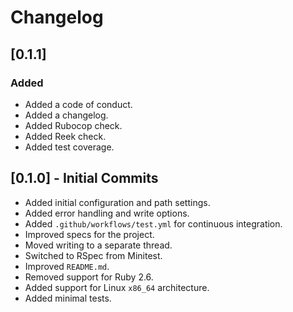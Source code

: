 # Changelog

## [0.1.1]
### Added
- Added a code of conduct.
- Added a changelog.
- Added Rubocop check.
- Added Reek check.
- Added test coverage.

## [0.1.0] - Initial Commits
- Added initial configuration and path settings.
- Added error handling and write options.
- Added `.github/workflows/test.yml` for continuous integration.
- Improved specs for the project.
- Moved writing to a separate thread.
- Switched to RSpec from Minitest.
- Improved `README.md`.
- Removed support for Ruby 2.6.
- Added support for Linux `x86_64` architecture.
- Added minimal tests.
